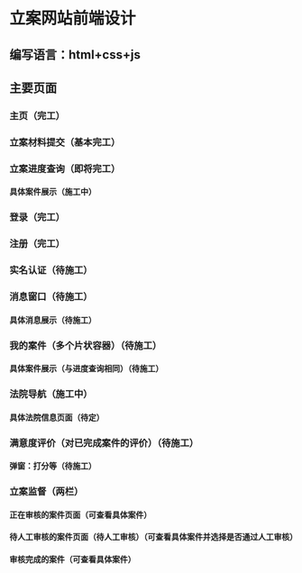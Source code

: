# 立案网站前端设计
## 编写语言：html+css+js
## 主要页面
### 主页（完工）
### 立案材料提交（基本完工）
### 立案进度查询（即将完工）
#### 具体案件展示（施工中）
### 登录（完工）
### 注册（完工）
### 实名认证（待施工）
### 消息窗口（待施工）
#### 具体消息展示（待施工）
### 我的案件（多个片状容器）（待施工）
#### 具体案件展示（与进度查询相同）（待施工）
### 法院导航（施工中）
#### 具体法院信息页面（待定）
### 满意度评价（对已完成案件的评价）（待施工）
#### 弹窗：打分等（待施工）
### 立案监督（两栏）
#### 正在审核的案件页面（可查看具体案件）
#### 待人工审核的案件页面（待人工审核）（可查看具体案件并选择是否通过人工审核）
#### 审核完成的案件（可查看具体案件）
